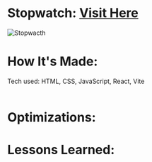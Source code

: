 
<div id="header" >
 <h1  class="heading-element" dir="auto"> Stopwatch: <a href="https://fladev-stopwatch.netlify.app/">Visit Here</a></h1>
<img  src="https://i.imgur.com/qz7VCvZ.gif" alt='Stopwacth'/>

</div>

<div id="header" >
 <h1 class="heading-element" dir="auto">How It's Made:</h1>
 Tech used: HTML, CSS, JavaScript, React, Vite<br/><br/>
</div>

<div id="header" >
 <h1 class="heading-element" dir="auto">Optimizations:</h1>
 
</div>

<div id="header">
 <h1 class="heading-element" dir="auto">Lessons Learned:</h1>

</div>
